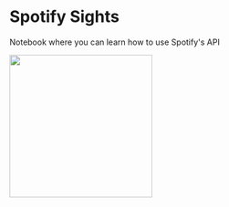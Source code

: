 # Spotify Sights
Notebook where you can learn how to use Spotify's API


<img src = "https://th.bing.com/th/id/OIG.6EkvFsIjeTL9swufhbeP?pid=ImgGn&w=1024&h=1024&rs=1" width="250" height="250">
